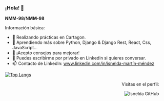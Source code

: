 ### ¡Hola! 👋


**NMM-98/NMM-98** 

Información básica:

- 🔭 Realizando prácticas en Cartagon.
- 🌱 Aprendiendo más sobre Python, Django & Django Rest, React, Css, JavaScript...
- 👯 ¡Acepto consejos para mejorar!
- 💬 Puedes escribirme por privado en LinkedIn si quieres conversar.
- 📫 Contacto de LinkedIn: www.linkedin.com/in/isnelda-martín-méndez


[![Top Langs](https://github-readme-stats.vercel.app/api/top-langs/?username=NMM-98&layout=compact)](https://github.com/anuraghazra/github-readme-stats)


<p align="right">Visitas en el perfil:<br></p>

<p align="right">
<img src="https://komarev.com/ghpvc/?username=NMM-98&label=Profile%20views&color=blueviolet&style=for-the-badge" alt="Isnelda GitHub" /> 
</p>
